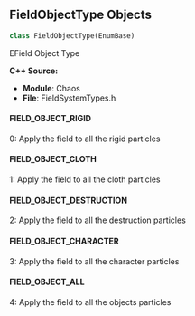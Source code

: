 ## FieldObjectType Objects

```python
class FieldObjectType(EnumBase)
```

EField Object Type

**C++ Source:**

- **Module**: Chaos
- **File**: FieldSystemTypes.h

<a id="unreal.FieldObjectType.FIELD_OBJECT_RIGID"></a>

#### FIELD_OBJECT_RIGID

0: Apply the field to all the rigid particles

<a id="unreal.FieldObjectType.FIELD_OBJECT_CLOTH"></a>

#### FIELD_OBJECT_CLOTH

1: Apply the field to all the cloth particles

<a id="unreal.FieldObjectType.FIELD_OBJECT_DESTRUCTION"></a>

#### FIELD_OBJECT_DESTRUCTION

2: Apply the field to all the destruction particles

<a id="unreal.FieldObjectType.FIELD_OBJECT_CHARACTER"></a>

#### FIELD_OBJECT_CHARACTER

3: Apply the field to all the character particles

<a id="unreal.FieldObjectType.FIELD_OBJECT_ALL"></a>

#### FIELD_OBJECT_ALL

4: Apply the field to all the objects particles

<a id="unreal.FieldPositionType"></a>